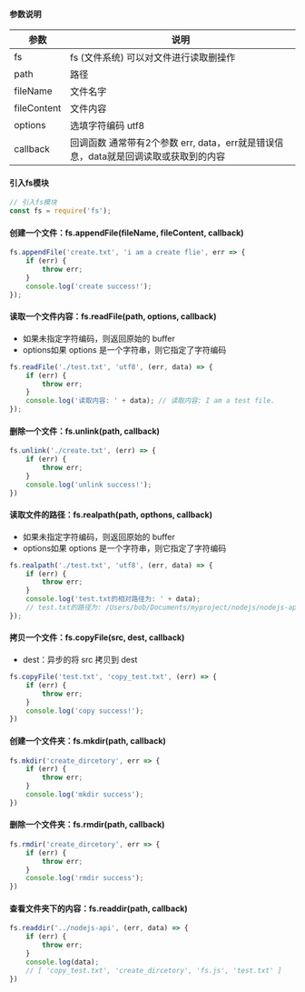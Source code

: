
#### 参数说明
参数 | 说明
---|---
fs | fs (文件系统) 可以对文件进行读取删操作
path | 路径
fileName | 文件名字
fileContent | 文件内容
options | 选填字符编码 utf8
callback | 回调函数 通常带有2个参数 err, data，err就是错误信息，data就是回调读取或获取到的内容


#### 引入fs模块

```js
// 引入fs模块
const fs = require('fs');
```

#### 创建一个文件：fs.appendFile(fileName, fileContent, callback)
```js
fs.appendFile('create.txt', 'i am a create flie', err => {
    if (err) {
        throw err;
    }
    console.log('create success!');
});
```

#### 读取一个文件内容：fs.readFile(path, options, callback)
- 如果未指定字符编码，则返回原始的 buffer
- options如果 options 是一个字符串，则它指定了字符编码

```js
fs.readFile('./test.txt', 'utf8', (err, data) => {
    if (err) {
        throw err;
    }
    console.log('读取内容: ' + data); // 读取内容: I am a test file.
});
```

#### 删除一个文件：fs.unlink(path, callback)

```js
fs.unlink('./create.txt', (err) => {
    if (err) {
        throw err;
    }
    console.log('unlink success!');
})
```

#### 读取文件的路径：fs.realpath(path, opthons, callback)
- 如果未指定字符编码，则返回原始的 buffer
- options如果 options 是一个字符串，则它指定了字符编码

```js
fs.realpath('./test.txt', 'utf8', (err, data) => {
    if (err) {
        throw err;
    }
    console.log('test.txt的相对路径为: ' + data);
    // test.txt的路径为: /Users/bob/Documents/myproject/nodejs/nodejs-api/test.txt
});

```

#### 拷贝一个文件：fs.copyFile(src, dest, callback)
- dest：异步的将 src 拷贝到 dest

```js
fs.copyFile('test.txt', 'copy_test.txt', (err) => {
    if (err) {
        throw err;
    }
    console.log('copy success!');
})
```

#### 创建一个文件夹：fs.mkdir(path, callback)

```js
fs.mkdir('create_dircetory', err => {
    if (err) {
        throw err;
    }
    console.log('mkdir success');
})
```

#### 删除一个文件夹：fs.rmdir(path, callback)

```js
fs.rmdir('create_dircetory', err => {
    if (err) {
        throw err;
    }
    console.log('rmdir success');
})
```

#### 查看文件夹下的内容：fs.readdir(path, callback)

```js
fs.readdir('../nodejs-api', (err, data) => {
    if (err) {
        throw err;
    }
    console.log(data);
    // [ 'copy_test.txt', 'create_dircetory', 'fs.js', 'test.txt' ]
})
```